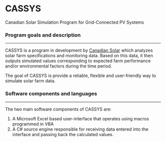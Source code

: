 # CASSYS #
Canadian Solar Simulation Program for Grid-Connected PV Systems
 
 
### Program goals and description ##
---------------------------------------
 
CASSYS is a program in development by [Canadian Solar](http://www.canadiansolar.com/ "Canadian Solar") which analyzes solar farm specifications and monitoring data. Based on this data, it then outputs simulated values corresponding to expected farm performance and/or environmental factors during the time period. 

The goal of CASSYS is provide a reliable, flexible and user-friendly way to simulate solar farm data. 


### Software components and languages ##
----------------------------------------
The two main software components of CASSYS are: 

 1. A Microsoft Excel based user-interface that operates using macros programmed in VBA
 2. A C# source engine responsible for receiving data entered into the interface and passing back the calculated values.



